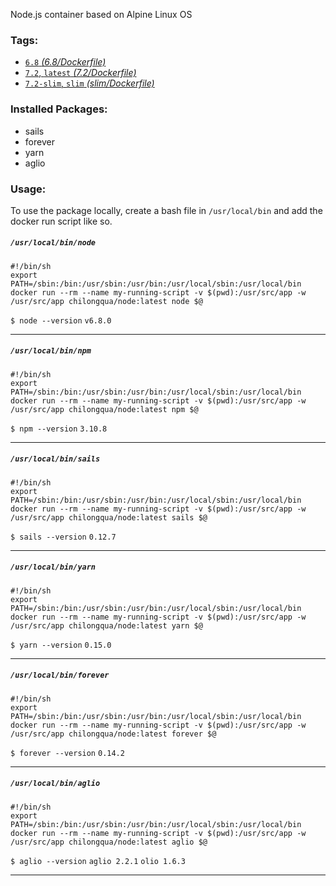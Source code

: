Node.js container based on Alpine Linux OS

### Tags:
* [`6.8` *(6.8/Dockerfile)*](https://github.com/adityasetiono/node/blob/master/6.8/Dockerfile)
* [`7.2`, `latest` *(7.2/Dockerfile)*](https://github.com/adityasetiono/node/blob/master/7.2/Dockerfile)
* [`7.2-slim`, `slim` *(slim/Dockerfile)*](https://github.com/adityasetiono/node/blob/master/slim/Dockerfile)

### Installed Packages:
* sails
* forever
* yarn
* aglio

### Usage:
To use the package locally, create a bash file in `/usr/local/bin` and add the docker run script like so.
##### `/usr/local/bin/node`
```
#!/bin/sh
export PATH=/sbin:/bin:/usr/sbin:/usr/bin:/usr/local/sbin:/usr/local/bin
docker run --rm --name my-running-script -v $(pwd):/usr/src/app -w /usr/src/app chilongqua/node:latest node $@
```
`$ node --version`
`v6.8.0`
***
##### `/usr/local/bin/npm`
```
#!/bin/sh
export PATH=/sbin:/bin:/usr/sbin:/usr/bin:/usr/local/sbin:/usr/local/bin
docker run --rm --name my-running-script -v $(pwd):/usr/src/app -w /usr/src/app chilongqua/node:latest npm $@
```
`$ npm --version`
`3.10.8`
***
##### `/usr/local/bin/sails`
```
#!/bin/sh
export PATH=/sbin:/bin:/usr/sbin:/usr/bin:/usr/local/sbin:/usr/local/bin
docker run --rm --name my-running-script -v $(pwd):/usr/src/app -w /usr/src/app chilongqua/node:latest sails $@
```
`$ sails --version`
`0.12.7`
***
##### `/usr/local/bin/yarn`
```
#!/bin/sh
export PATH=/sbin:/bin:/usr/sbin:/usr/bin:/usr/local/sbin:/usr/local/bin
docker run --rm --name my-running-script -v $(pwd):/usr/src/app -w /usr/src/app chilongqua/node:latest yarn $@
```
`$ yarn --version`
`0.15.0`
***
##### `/usr/local/bin/forever`
```
#!/bin/sh
export PATH=/sbin:/bin:/usr/sbin:/usr/bin:/usr/local/sbin:/usr/local/bin
docker run --rm --name my-running-script -v $(pwd):/usr/src/app -w /usr/src/app chilongqua/node:latest forever $@
```
`$ forever --version`
`0.14.2`
***
##### `/usr/local/bin/aglio`
```
#!/bin/sh
export PATH=/sbin:/bin:/usr/sbin:/usr/bin:/usr/local/sbin:/usr/local/bin
docker run --rm --name my-running-script -v $(pwd):/usr/src/app -w /usr/src/app chilongqua/node:latest aglio $@
```
`$ aglio --version`
`aglio 2.2.1`
`olio 1.6.3`
***
